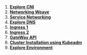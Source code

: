1. **[Explore CNI](./Explore-CNI.md)**
2. **[Networking Weave](./Networking-Weave.md)**
3. **[Service Networking](./Service-Networking.md)**
4. **[Explore DNS](./Explore-DNS.md)**
5. **[Ingress 1](./Ingress-1.md)**
6. **[Ingress 2](./Ingress-2.md)**
7. **[GateWay API](./Gateway-API.md)**
8. **[Cluster Installation using Kubeadm](./Kubeadm.md)**
9. **[Explore Environment](./Explore-Environment.md)**
